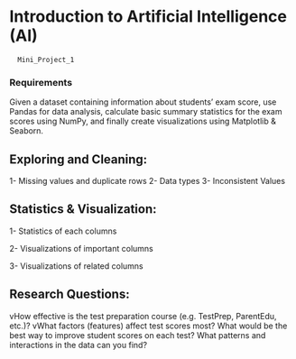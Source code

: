 # Introduction to Artificial Intelligence (AI)
      Mini_Project_1
### Requirements
Given a dataset containing information about students’ exam score, use Pandas for data analysis, calculate basic summary statistics for the exam scores using NumPy, and finally create visualizations using Matplotlib & Seaborn.


## Exploring and Cleaning:
1- Missing values and duplicate rows 
2- Data types
3- Inconsistent Values

## Statistics & Visualization:

1- Statistics of each columns

2- Visualizations of important columns 

3- Visualizations of related columns

## Research Questions:
vHow effective is the test preparation course (e.g. TestPrep, ParentEdu, etc.)?
vWhat factors (features) affect test scores most?
What would be the best way to improve student scores on
each test?
What patterns and interactions in the data can you find?
